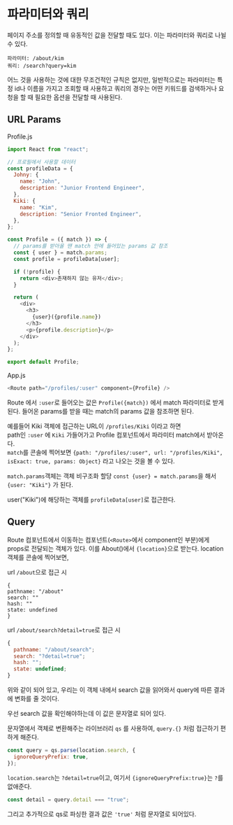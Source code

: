 # 파라미터와 쿼리

페이지 주소를 정의할 때 유동적인 값을 전달할 때도 있다. 이는 파라미터와 쿼리로 나뉠 수 있다.

```
파라미터: /about/kim
쿼리: /search?query=kim
```

어느 것을 사용하는 것에 대한 무조건적인 규칙은 없지만, 일반적으로는 파라미터는 특정 id나 이름을 가지고 조회할 때 사용하고 쿼리의 경우는 어떤 키워드를 검색하거나 요청을 할 때 필요한 옵션을 전달할 때 사용된다.

## URL Params

Profile.js

```js
import React from "react";

// 프로필에서 사용할 데이터
const profileData = {
  Johny: {
    name: "John",
    description: "Junior Frontend Engineer",
  },
  Kiki: {
    name: "Kim",
    description: "Senior Fronted Engineer",
  },
};

const Profile = ({ match }) => {
  // params를 받아올 땐 match 안에 들어있는 params 값 참조
  const { user } = match.params;
  const profile = profileData[user];

  if (!profile) {
    return <div>존재하지 않는 유저</div>;
  }

  return (
    <div>
      <h3>
        {user}({profile.name})
      </h3>
      <p>{profile.description}</p>
    </div>
  );
};

export default Profile;
```

App.js

```js
<Route path="/profiles/:user" component={Profile} />
```

Route 에서 `:user`로 들어오는 값은 `Profile({match})` 에서 match 파라미터로 받게 된다. 들어온 params를 받을 때는 match의 params 값을 참조하면 된다.

예를들어 Kiki 객체에 접근하는 URL이 `/profiles/Kiki` 이라고 하면  
path인 `:user` 에 `Kiki` 가들어가고 Profile 컴포넌트에서 파라미터 match에서 받아온다.  
`match`를 콘솔에 찍어보면 `{path: "/profiles/:user", url: "/profiles/Kiki", isExact: true, params: Object}` 라고 나오는 것을 볼 수 있다.

`match.params`객체는 객체 비구조화 할당 `const {user} = match.params`을 해서 `{user: "Kiki"}` 가 된다.

user("Kiki")에 해당하는 객체를 `profileData[user]`로 접근한다.

## Query

Route 컴포넌트에서 이동하는 컴포넌트(`<Route>`에서 component인 부분)에게 props로 전달되는 객체가 있다. 이를 About()에서 `{location}`으로 받는다.
location객체를 콘솔에 찍어보면,

url `/about`으로 접근 시

```
{
pathname: "/about"
search: ""
hash: ""
state: undefined
}
```

url `/about/search?detail=true`로 접근 시

```js
{
  pathname: "/about/search";
  search: "?detail=true";
  hash: "";
  state: undefined;
}
```

위와 같이 되어 있고, 우리는 이 객체 내에서 search 값을 읽어와서 query에 따른 결과에 변화를 줄 것이다.

우선 search 값을 확인해야하는데 이 값은 문자열로 되어 있다.

문자열에서 객체로 변환해주는 라이브러리 `qs` 를 사용하여, `query.{}` 처럼 접근하기 편하게 해준다.

```js
const query = qs.parse(location.search, {
  ignoreQueryPrefix: true,
});
```

`location.search`는 `?detail=true`이고,
여기서 `{ignoreQueryPrefix:true}`는 `?`를 없애준다.

```js
const detail = query.detail === "true";
```

그리고 추가적으로 qs로 파싱한 결과 값은 `'true'` 처럼 문자열로 되어있다.
